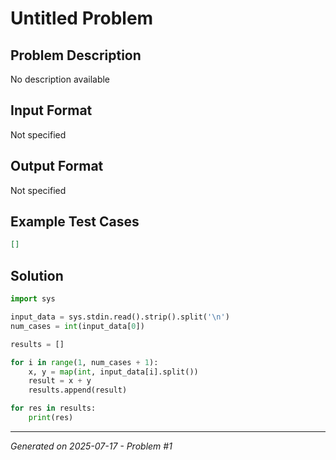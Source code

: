 # Untitled Problem

## Problem Description
No description available

## Input Format
Not specified

## Output Format
Not specified

## Example Test Cases
```json
[]
```

## Solution
```python
import sys

input_data = sys.stdin.read().strip().split('\n')
num_cases = int(input_data[0])

results = []

for i in range(1, num_cases + 1):
    x, y = map(int, input_data[i].split())
    result = x + y
    results.append(result)

for res in results:
    print(res)
```

---
*Generated on 2025-07-17 - Problem #1*